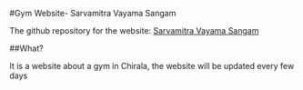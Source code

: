#Gym Website- Sarvamitra Vayama Sangam

The github repository for the website:
[Sarvamitra Vayama Sangam](coderstarrer.github.io)

##What?

It is a website about a gym in Chirala, the website will be updated every few days


